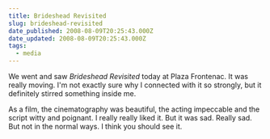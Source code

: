 ```yaml
---
title: Brideshead Revisited
slug: brideshead-revisited
date_published: 2008-08-09T20:25:43.000Z
date_updated: 2008-08-09T20:25:43.000Z
tags:
  - media
---
```


We went and saw *Brideshead Revisited* today at Plaza Frontenac. It was really moving. I'm not exactly sure why I connected with it so strongly, but it definitely stirred something inside me.

As a film, the cinematography was beautiful, the acting impeccable and the script witty and poignant. I really really liked it. But it was sad. Really sad. But not in the normal ways. I think you should see it.
